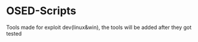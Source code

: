 # OSED-Scripts
Tools made for exploit dev(linux&amp;win), the tools will be added after they got tested
